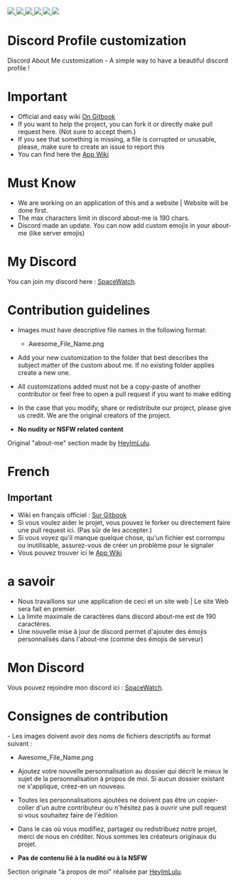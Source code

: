 <a href="https://github.com/SeenKid/discord-profile-customization"> 
  <img src="https://img.shields.io/github/downloads/SeenKid/discord-profile-customization/total?color=blue&style=flat-square">
  </img>
</a>
<a href="https://github.com/SeenKid/discord-profile-customization"> 
  <img src="https://img.shields.io/github/languages/code-size/Seenkid/discord-profile-customization?style=flat-square">
  </img>
</a>
<a href="https://github.com/SeenKid/discord-profile-customization"> 
  <img src="https://img.shields.io/github/stars/Seenkid/discord-profile-customization?style=flat-square">
  </img>
</a>
<a href="https://github.com/SeenKid/discord-profile-customization"> 
  <img src="https://img.shields.io/github/forks/Seenkid/discord-profile-customization?style=flat-square">
  </img>
</a>
<a href="https://github.com/SeenKid/discord-profile-customization"> 
  <img src="https://img.shields.io/github/commit-activity/m/Seenkid/discord-profile-customization?style=flat-square">
  </img>
</a>
<img src="https://visitor-badge.glitch.me/badge?page_id=SeenKid.discord-profile-customisation" />

# Discord Profile customization

Discord About Me customization - A simple way to have a beautiful discord profile !

# Important
- Official and easy wiki [On Gitbook](https://ac-1010.gitbook.io/discord-profile-customization/)
- If you want to help the project, you can fork it or directly make pull request here. (Not sure to accept them.)
- If you see that something is missing, a file is corrupted or unusable, please, make sure to create an issue to report this
- You can find here the [App Wiki](https://github.com/SeenKid/discord-profile-customization/wiki)

# Must Know 

- We are working on an application of this and a website | Website will be done first.
- The max characters limit in discord about-me is 190 chars.
- Discord made an update. You can now add custom emojis in your about-me (like server emojis)

# My Discord

You can join my discord here : [SpaceWatch](https://discord.gg/YH8Qbjr2sJ).

# Contribution guidelines

- Images must have descriptive file names in the following format:
  - Awesome_File_Name.png

- Add your new customization to the folder that best describes the subject matter of the custom about me. If no existing folder applies create a new one.

- All customizations added must not be a copy-paste of another contributor or feel free to open a pull request if you want to make editing
- In the case that you modify, share or redistribute our project, please give us credit. We are the original creators of the project.

- **No nudity or NSFW related content**


Original "about-me" section made by [HeyImLulu](https://github.com/Heyimlulu/). 

# French

## Important
- Wiki en français officiel : [Sur Gitbook](https://ac-1010.gitbook.io/discord-profile-customization/)
- Si vous voulez aider le projet, vous pouvez le forker ou directement faire une pull request ici. (Pas sûr de les accepter.)
- Si vous voyez qu'il manque quelque chose, qu'un fichier est corrompu ou inutilisable, assurez-vous de créer un problème pour le signaler
- Vous pouvez trouver ici le [App Wiki](https://github.com/SeenKid/discord-profile-customization/wiki)

# a savoir

- Nous travaillons sur une application de ceci et un site web | Le site Web sera fait en premier.
- La limite maximale de caractères dans discord about-me est de 190 caractères.
- Une nouvelle mise à jour de discord permet d'ajouter des émojis personnalisés dans l'about-me (comme des émojis de serveur)

# Mon Discord

Vous pouvez rejoindre mon discord ici : [SpaceWatch](https://discord.gg/YH8Qbjr2sJ).

# Consignes de contribution

- Les images doivent avoir des noms de fichiers descriptifs au format suivant :
  - Awesome_File_Name.png

- Ajoutez votre nouvelle personnalisation au dossier qui décrit le mieux le sujet de la personnalisation à propos de moi. Si aucun dossier existant ne s'applique, créez-en un nouveau.

- Toutes les personnalisations ajoutées ne doivent pas être un copier-coller d'un autre contributeur ou n'hésitez pas à ouvrir une pull request si vous souhaitez faire de l'édition
- Dans le cas où vous modifiez, partagez ou redistribuez notre projet, merci de nous en créditer. Nous sommes les créateurs originaux du projet.

- **Pas de contenu lié à la nudité ou à la NSFW**


Section originale "à propos de moi" réalisée par [HeyImLulu](https://github.com/Heyimlulu/).
